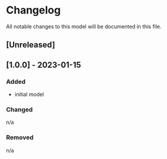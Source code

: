 # Changelog
All notable changes to this model will be documented in this file.

## [Unreleased]

## [1.0.0] - 2023-01-15
### Added
- initial model

### Changed
n/a

### Removed
n/a
